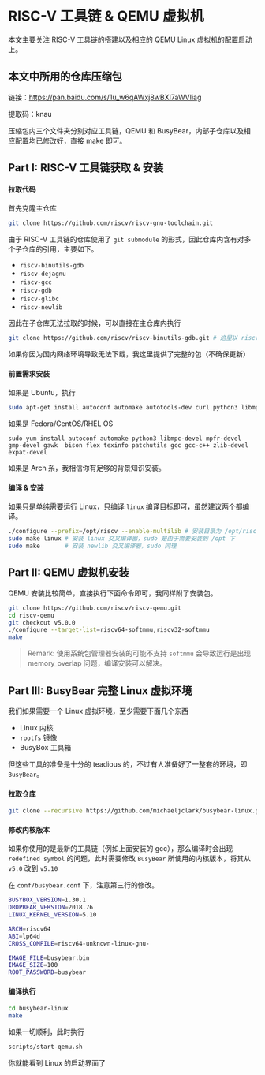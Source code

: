 # RISC-V 工具链 & QEMU 虚拟机

本文主要关注 RISC-V 工具链的搭建以及相应的 QEMU Linux 虚拟机的配置启动上。

## 本文中所用的仓库压缩包

链接：https://pan.baidu.com/s/1u_w6qAWxj8wBXI7aWVIiag 

提取码：knau

压缩包内三个文件夹分别对应工具链，QEMU 和 BusyBear，内部子仓库以及相应配置均已修改好，直接 make 即可。

## Part I: RISC-V 工具链获取 & 安装

#### 拉取代码

首先克隆主仓库

```bash
git clone https://github.com/riscv/riscv-gnu-toolchain.git
```

由于 RISC-V 工具链的仓库使用了 `git submodule` 的形式，因此仓库内含有对多个子仓库的引用，主要如下。

- `riscv-binutils-gdb`
- `riscv-dejagnu`
- `riscv-gcc`
- `riscv-gdb`
- `riscv-glibc`
- `riscv-newlib`

因此在子仓库无法拉取的时候，可以直接在主仓库内执行

```bash
git clone https://github.com/riscv/riscv-binutils-gdb.git # 这里以 riscv-binutils-gdb 举例
```

如果你因为国内网络环境导致无法下载，我这里提供了完整的包（不确保更新）

#### 前置需求安装

如果是 Ubuntu，执行

```bash
sudo apt-get install autoconf automake autotools-dev curl python3 libmpc-dev libmpfr-dev libgmp-dev gawk build-essential bison flex texinfo gperf libtool patchutils bc zlib1g-dev libexpat-dev
```

如果是 Fedora/CentOS/RHEL OS

```shell
sudo yum install autoconf automake python3 libmpc-devel mpfr-devel gmp-devel gawk  bison flex texinfo patchutils gcc gcc-c++ zlib-devel expat-devel
```

如果是 Arch 系，我相信你有足够的背景知识安装。

#### 编译 & 安装

如果只是单纯需要运行 Linux，只编译 `linux` 编译目标即可，虽然建议两个都编译。

```bash
./configure --prefix=/opt/riscv --enable-multilib # 安装目录为 /opt/riscv (需要 root 权限) & 启动 32 位支持
sudo make linux # 安装 linux 交叉编译器，sudo 是由于需要安装到 /opt 下
sudo make       # 安装 newlib 交叉编译器，sudo 同理
```

## Part II: QEMU 虚拟机安装

QEMU 安装比较简单，直接执行下面命令即可，我同样附了安装包。

```bash
git clone https://github.com/riscv/riscv-qemu.git
cd riscv-qemu
git checkout v5.0.0
./configure --target-list=riscv64-softmmu,riscv32-softmmu
make
```

> Remark: 使用系统包管理器安装的可能不支持 `softmmu` 会导致运行是出现 memory_overlap 问题，编译安装可以解决。

## Part III: BusyBear 完整 Linux 虚拟环境

我们如果需要一个 Linux 虚拟环境，至少需要下面几个东西

- Linux 内核
- `rootfs` 镜像
- BusyBox 工具箱

但这些工具的准备是十分的 teadious 的，不过有人准备好了一整套的环境，即 `BusyBear`。

#### 拉取仓库

```bash
git clone --recursive https://github.com/michaeljclark/busybear-linux.git
```

#### 修改内核版本

如果你使用的是最新的工具链（例如上面安装的 gcc），那么编译时会出现 `redefined symbol` 的问题，此时需要修改 `BusyBear` 所使用的内核版本，将其从 `v5.0` 改到 `v5.10`

在 `conf/busybear.conf` 下，注意第三行的修改。

```bash
BUSYBOX_VERSION=1.30.1
DROPBEAR_VERSION=2018.76
LINUX_KERNEL_VERSION=5.10

ARCH=riscv64
ABI=lp64d
CROSS_COMPILE=riscv64-unknown-linux-gnu-

IMAGE_FILE=busybear.bin
IMAGE_SIZE=100
ROOT_PASSWORD=busybear
```

#### 编译执行

```bash
cd busybear-linux
make
```

如果一切顺利，此时执行

```bash
scripts/start-qemu.sh
```

你就能看到 Linux 的启动界面了
